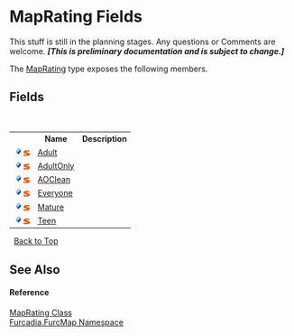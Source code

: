 # MapRating Fields
This stuff is still in the planning stages. Any questions or Comments are welcome. _**\[This is preliminary documentation and is subject to change.\]**_

The <a href="T_Furcadia_FurcMap_MapRating">MapRating</a> type exposes the following members.


## Fields
&nbsp;<table><tr><th></th><th>Name</th><th>Description</th></tr><tr><td>![Public field](media/pubfield.gif "Public field")![Static member](media/static.gif "Static member")</td><td><a href="F_Furcadia_FurcMap_MapRating_Adult">Adult</a></td><td></td></tr><tr><td>![Public field](media/pubfield.gif "Public field")![Static member](media/static.gif "Static member")</td><td><a href="F_Furcadia_FurcMap_MapRating_AdultOnly">AdultOnly</a></td><td /></tr><tr><td>![Public field](media/pubfield.gif "Public field")![Static member](media/static.gif "Static member")</td><td><a href="F_Furcadia_FurcMap_MapRating_AOClean">AOClean</a></td><td /></tr><tr><td>![Public field](media/pubfield.gif "Public field")![Static member](media/static.gif "Static member")</td><td><a href="F_Furcadia_FurcMap_MapRating_Everyone">Everyone</a></td><td /></tr><tr><td>![Public field](media/pubfield.gif "Public field")![Static member](media/static.gif "Static member")</td><td><a href="F_Furcadia_FurcMap_MapRating_Mature">Mature</a></td><td /></tr><tr><td>![Public field](media/pubfield.gif "Public field")![Static member](media/static.gif "Static member")</td><td><a href="F_Furcadia_FurcMap_MapRating_Teen">Teen</a></td><td /></tr></table>&nbsp;
<a href="#maprating-fields">Back to Top</a>

## See Also


#### Reference
<a href="T_Furcadia_FurcMap_MapRating">MapRating Class</a><br /><a href="N_Furcadia_FurcMap">Furcadia.FurcMap Namespace</a><br />